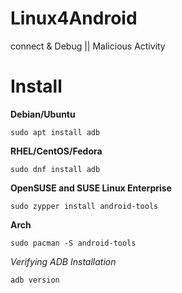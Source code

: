# Linux4Android

connect & Debug || Malicious Activity


# Install

**Debian/Ubuntu**

```
sudo apt install adb
```

**RHEL/CentOS/Fedora**

```
sudo dnf install adb
```

**OpenSUSE and SUSE Linux Enterprise**

```
sudo zypper install android-tools
```

**Arch**

```
sudo pacman -S android-tools
```

*Verifying ADB Installation*

```
adb version
```

